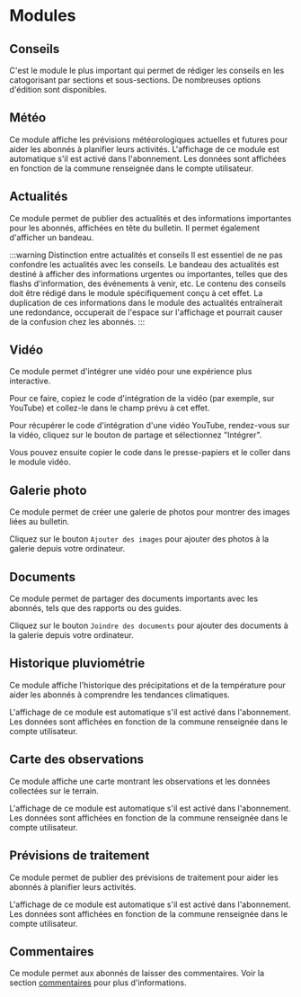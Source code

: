 # Modules

## Conseils
C'est le module le plus important qui permet de rédiger les conseils en les catogorisant par sections et sous-sections. De nombreuses options d'édition sont disponibles.

## Météo
Ce module affiche les prévisions météorologiques actuelles et futures pour aider les abonnés à planifier leurs activités. L'affichage de ce module est automatique s'il est activé dans l'abonnement. Les données sont affichées en fonction de la commune renseignée dans le compte utilisateur.

## Actualités
Ce module permet de publier des actualités et des informations importantes pour les abonnés, affichées en tête du bulletin. Il permet également d'afficher un bandeau.

:::warning Distinction entre actualités et conseils
Il est essentiel de ne pas confondre les actualités avec les conseils. Le bandeau des actualités est destiné à afficher des informations urgentes ou importantes, telles que des flashs d'information, des événements à venir, etc. Le contenu des conseils doit être rédigé dans le module spécifiquement conçu à cet effet. La duplication de ces informations dans le module des actualités entraînerait une redondance, occuperait de l'espace sur l'affichage et pourrait causer de la confusion chez les abonnés.
:::

## Vidéo
Ce module permet d'intégrer une vidéo pour une expérience plus interactive.

Pour ce faire, copiez le code d'intégration de la vidéo (par exemple, sur YouTube) et collez-le dans le champ prévu à cet effet.

Pour récupérer le code d'intégration d'une vidéo YouTube, rendez-vous sur la vidéo, cliquez sur le bouton de partage et sélectionnez "Intégrer".

Vous pouvez ensuite copier le code dans le presse-papiers et le coller dans le module vidéo.


## Galerie photo
Ce module permet de créer une galerie de photos pour montrer des images liées au bulletin.

Cliquez sur le bouton `Ajouter des images` pour ajouter des photos à la galerie depuis votre ordinateur.

## Documents
Ce module permet de partager des documents importants avec les abonnés, tels que des rapports ou des guides.

Cliquez sur le bouton `Joindre des documents` pour ajouter des documents à la galerie depuis votre ordinateur.

## Historique pluviométrie
Ce module affiche l'historique des précipitations et de la température pour aider les abonnés à comprendre les tendances climatiques.

L'affichage de ce module est automatique s'il est activé dans l'abonnement. Les données sont affichées en fonction de la commune renseignée dans le compte utilisateur.

## Carte des observations
Ce module affiche une carte montrant les observations et les données collectées sur le terrain.

L'affichage de ce module est automatique s'il est activé dans l'abonnement. Les données sont affichées en fonction de la commune renseignée dans le compte utilisateur.

## Prévisions de traitement
Ce module permet de publier des prévisions de traitement pour aider les abonnés à planifier leurs activités.

L'affichage de ce module est automatique s'il est activé dans l'abonnement. Les données sont affichées en fonction de la commune renseignée dans le compte utilisateur.

## Commentaires
Ce module permet aux abonnés de laisser des commentaires. Voir la section [commentaires](/posts/comments.md) pour plus d'informations.